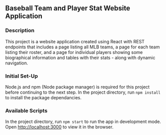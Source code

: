 ## Baseball Team and Player Stat Website Application

### Description

This project is a website application created using React with REST endpoints that includes a page 
listing all MLB teams, a page for each team listing their roster, and a page for individual players
showing some biographical information and tables with their stats - along with dynamic navigation. 

### Initial Set-Up

Node.js and npm (Node package manager) is required for this project before continuing to the next step.
In the project directory, run `npm install` to install the package dependancies.

### Available Scripts

In the project directory, run `npm start` to run the app in development mode.\
Open [http://localhost:3000](http://localhost:3000) to view it in the browser.
